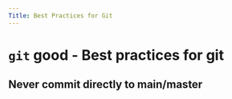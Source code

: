 ```yaml
---
Title: Best Practices for Git
---
```


# ```git``` good - Best practices for git

## Never commit directly to main/master